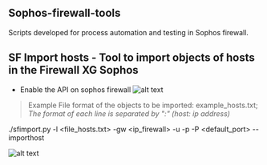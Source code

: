 ## Sophos-firewall-tools
Scripts developed for process automation and testing in Sophos firewall.

## SF Import hosts - Tool to import objects of hosts in the Firewall XG Sophos


* Enable the API on sophos firewall
![alt text](https://raw.githubusercontent.com/jh00nbr/Sophos-firewall-tools/master/api_sophos_allowed.png)

> Example File format of the objects to be imported: example_hosts.txt;
*The format of each line is separated by ":" (host: ip address)*


./sfimport.py -l <file_hosts.txt> -gw <ip_firewall> -u <user> -p <password> -P <default_port> --importhost 


![alt text](https://raw.githubusercontent.com/jh00nbr/Sophos-firewall-tools/master/output_import_fw.png)

